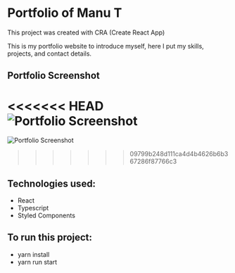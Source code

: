 # Portfolio of Manu T

This project was created with CRA (Create React App)

This is my portfolio website to introduce myself, here I put my skills, projects, and contact details.

## Portfolio Screenshot
<<<<<<< HEAD
![Portfolio Screenshot](./images/portfolio-screenshot.png)
=======

![Portfolio Screenshot](./images/9874f142-8f12-4ee5-8911-fa8ac6a61e76.png)
>>>>>>> 09799b248d111ca4d4b4626b6b367286f87766c3

## Technologies used:
- React
- Typescript
- Styled Components

## To run this project:
- yarn install
- yarn run start